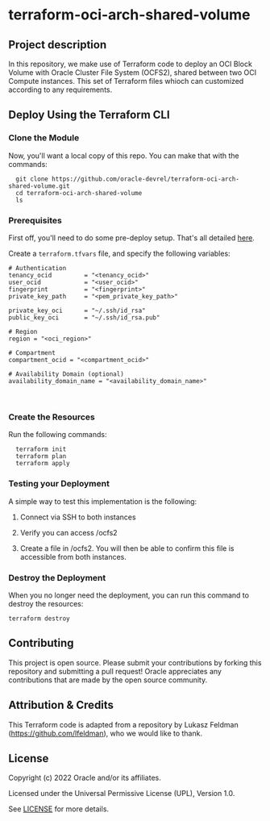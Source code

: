 # terraform-oci-arch-shared-volume

## Project description

In this repository, we make use of Terraform code to deploy an OCI Block Volume with Oracle Cluster File System (OCFS2), shared between two OCI Compute instances. This set of Terraform files whioch can customized according to any requirements.   

## Deploy Using the Terraform CLI

### Clone the Module

Now, you'll want a local copy of this repo. You can make that with the commands:

```
  git clone https://github.com/oracle-devrel/terraform-oci-arch-shared-volume.git
  cd terraform-oci-arch-shared-volume
  ls
```

### Prerequisites
First off, you'll need to do some pre-deploy setup.  That's all detailed [here](https://github.com/cloud-partners/oci-prerequisites).

Create a `terraform.tfvars` file, and specify the following variables:

```
# Authentication
tenancy_ocid         = "<tenancy_ocid>"
user_ocid            = "<user_ocid>"
fingerprint          = "<fingerprint>"
private_key_path     = "<pem_private_key_path>"

private_key_oci      = "~/.ssh/id_rsa"
public_key_oci       = "~/.ssh/id_rsa.pub"

# Region
region = "<oci_region>"

# Compartment
compartment_ocid = "<compartment_ocid>"

# Availability Domain (optional)
availability_domain_name = "<availability_domain_name>"
```
 

### Create the Resources
Run the following commands:

```
  terraform init
  terraform plan
  terraform apply
```

### Testing your Deployment

A simple way to test this implementation is the following:

1. Connect via SSH to both instances

2. Verify you can access /ocfs2

3. Create a file in /ocfs2. You will then be able to confirm this file is accessible from both instances. 


### Destroy the Deployment
When you no longer need the deployment, you can run this command to destroy the resources:

    terraform destroy

## Contributing

This project is open source.  Please submit your contributions by forking this repository and submitting a pull request!  Oracle appreciates any contributions that are made by the open source community.

## Attribution & Credits
This Terraform code is adapted from a repository by Lukasz Feldman (https://github.com/lfeldman), who we would like to thank.

## License
Copyright (c) 2022 Oracle and/or its affiliates.

Licensed under the Universal Permissive License (UPL), Version 1.0.

See [LICENSE](LICENSE) for more details.